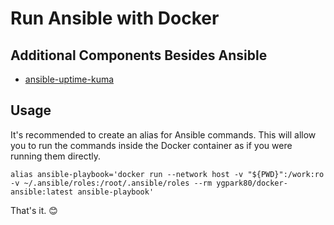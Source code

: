 # Run Ansible with Docker

## Additional Components Besides Ansible

* [ansible-uptime-kuma](https://github.com/lucasheld/ansible-uptime-kuma)

## Usage

It's recommended to create an alias for Ansible commands. This will allow you to run the commands inside the Docker container as if you were running them directly.

```
alias ansible-playbook='docker run --network host -v "${PWD}":/work:ro -v ~/.ansible/roles:/root/.ansible/roles --rm ygpark80/docker-ansible:latest ansible-playbook'
```

That's it. 😊
